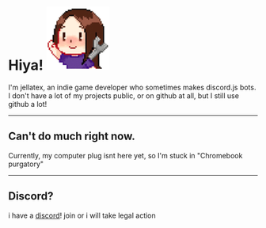 # Hiya! ![hi](vohi.png)
I'm jellatex, an indie game developer who sometimes makes discord.js bots. I don't have a lot of my projects public, or on github at all, but I still use github a lot!

---

## Can't do much right now.
Currently, my computer plug isnt here yet, so I'm stuck in "Chromebook purgatory"
 
---

## Discord?
i have a [discord](https://discord.gg/gJnMP6Tw8f)! join or i will take legal action
